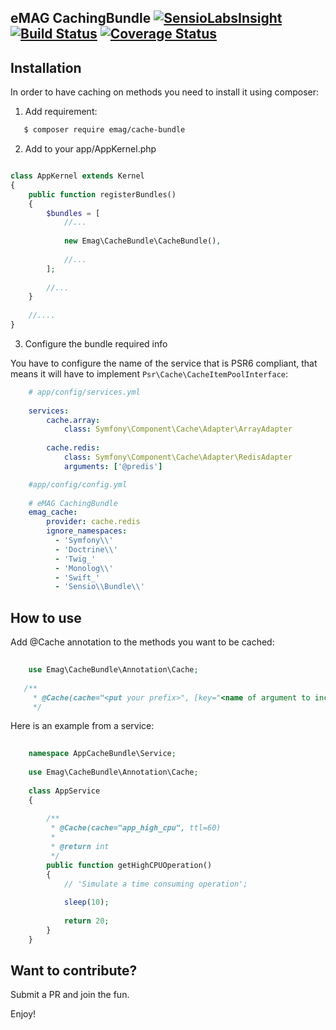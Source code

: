eMAG CachingBundle [![SensioLabsInsight](https://insight.sensiolabs.com/projects/04ea73ef-649e-449e-b36b-3b44dc98a9f1/mini.png)](https://insight.sensiolabs.com/projects/04ea73ef-649e-449e-b36b-3b44dc98a9f1) [![Build Status](https://travis-ci.org/eMAGTechLabs/cachebundle.svg?branch=master)](https://travis-ci.org/eMAGTechLabs/cachebundle)  [![Coverage Status](https://coveralls.io/repos/github/eMAGTechLabs/cachebundle/badge.svg?branch=master)](https://coveralls.io/github/eMAGTechLabs/cachebundle?branch=master)
----

## Installation

In order to have caching on methods you need to install it using composer:

1. Add requirement:
    
```bash
   $ composer require emag/cache-bundle
```
    
2. Add to your app/AppKernel.php
    
```php

class AppKernel extends Kernel
{
    public function registerBundles()
    {
        $bundles = [
            //...
            
            new Emag\CacheBundle\CacheBundle(),
            
            //...
        ];
        
        //...
    }
 
    //....
}
```

3. Configure the bundle required info

You have to configure the name of the service that is PSR6 compliant, that means it will have to implement `Psr\Cache\CacheItemPoolInterface`:

```yml
    # app/config/services.yml
    
    services:
        cache.array:
            class: Symfony\Component\Cache\Adapter\ArrayAdapter
            
        cache.redis:
            class: Symfony\Component\Cache\Adapter\RedisAdapter
            arguments: ['@predis']
```

```yml
    #app/config/config.yml
    
    # eMAG CachingBundle
    emag_cache:
        provider: cache.redis
        ignore_namespaces:
          - 'Symfony\\'
          - 'Doctrine\\'
          - 'Twig_'
          - 'Monolog\\'
          - 'Swift_'
          - 'Sensio\\Bundle\\'
```

## How to use

Add @Cache annotation to the methods you want to be cached:


```php
    
    use Emag\CacheBundle\Annotation\Cache;
    
   /**
     * @Cache(cache="<put your prefix>", [key="<name of argument to include in cache key separated by comma>",  [ttl=600, [reset=true ]]])
     */
```

Here is an example from a service:

```php
    
    namespace AppCacheBundle\Service;
    
    use Emag\CacheBundle\Annotation\Cache;
    
    class AppService
    {
        
        /**
         * @Cache(cache="app_high_cpu", ttl=60)
         *
         * @return int
         */
        public function getHighCPUOperation()
        {
            // 'Simulate a time consuming operation';
            
            sleep(10);
    
            return 20;
        }
    }
```

## Want to contribute?

Submit a PR and join the fun.


Enjoy!
